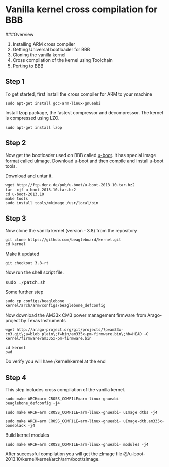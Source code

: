 Vanilla kernel cross compilation for BBB 
========

###Overview

1. Installing ARM cross compiler
2. Getting Universal bootloader for BBB
3. Cloning the vanilla kernel
4. Cross compilation of the kernel using Toolchain
5. Porting to BBB



## Step 1
To get started, first install the cross compiler for ARM to your machine

<pre><code>sudo apt-get install gcc-arm-linux-gnueabi</code></pre>

Install lzop package, the fastest compressor and decompressor. The kernel is compressed using LZO.

<pre><code>sudo apt-get install lzop</code></pre>

## Step 2

Now get the bootloader used on BBB called [u-boot](http://www.denx.de/wiki/U-Boot). It has special image format called uImage. Download u-boot and then compile and install u-boot tools.	

Download and untar it.
<pre><code>wget http://ftp.denx.de/pub/u-boot/u-boot-2013.10.tar.bz2
tar -xjf u-boot-2013.10.tar.bz2
cd u-boot-2013.10
make tools 
sudo install tools/mkimage /usr/local/bin
</pre></code>

## Step 3

Now clone the vanilla kernel (version - 3.8) from the repository

<pre><code>git clone https://github.com/beagleboard/kernel.git
cd kernel</pre></code>

Make it updated

<pre><code>git checkout 3.8-rt</pre></code>

Now run the shell script file.

<pre><codde>sudo ./patch.sh</pre></code>

Some further step

<pre><code>sudo cp configs/beaglebone kernel/arch/arm/configs/beaglebone_defconfig</pre></code>

Now download the AM33x CM3 power management firmware from Arago-project by Texas Instruments

<pre><code>wget http://arago-project.org/git/projects/?p=am33x-cm3.git\;a=blob_plain\;f=bin/am335x-pm-firmware.bin\;hb=HEAD -O kernel/firmware/am335x-pm-firmware.bin</pre></code>

<pre><code>cd kernel
pwd</pre></code>

Do verify you will have /kernel/kernel at the end 

## Step 4

This step includes cross compilation of the vanilla kernel.
<pre><code>sudo make ARCH=arm CROSS_COMPILE=arm-linux-gnueabi- beaglebone_defconfig -j4</pre></code>
<pre><code>sudo make ARCH=arm CROSS_COMPILE=arm-linux-gnueabi- uImage dtbs -j4</pre></code>
<pre><code>sudo make ARCH=arm CROSS_COMPILE=arm-linux-gnueabi- uImage-dtb.am335x-boneblack -j4</pre></code>

Build kernel modules

<pre><code>sudo make ARCH=arm CROSS_COMPILE=arm-linux-gnueabi- modules -j4</pre></code>

After successful compilation you will get the zImage file @/u-boot-2013.10/kernel/kernel/arch/arm/boot/zImage.
